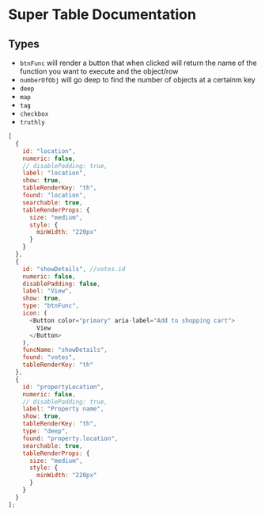 # Super Table Documentation

## Types

- `btnFunc` will render a button that when clicked will return the name of the function you want to execute and the object/row
- `numberOfObj` will go deep to find the number of objects at a certainm key
- `deep`
- `map`
- `tag`
- `checkbox`
- `truthly`

```js
[
  {
    id: "location",
    numeric: false,
    // disablePadding: true,
    label: "location",
    show: true,
    tableRenderKey: "th",
    found: "location",
    searchable: true,
    tableRenderProps: {
      size: "medium",
      style: {
        minWidth: "220px"
      }
    }
  },
  {
    id: "showDetails", //votes.id
    numeric: false,
    disablePadding: false,
    label: "View",
    show: true,
    type: "btnFunc",
    icon: (
      <Button color="primary" aria-label="Add to shopping cart">
        View
      </Button>
    ),
    funcName: "showDetails",
    found: "votes",
    tableRenderKey: "th"
  },
  {
    id: "propertyLocation",
    numeric: false,
    // disablePadding: true,
    label: "Property name",
    show: true,
    tableRenderKey: "th",
    type: "deep",
    found: "property.location",
    searchable: true,
    tableRenderProps: {
      size: "medium",
      style: {
        minWidth: "220px"
      }
    }
  }
];
```
